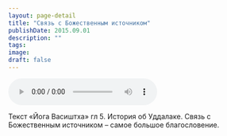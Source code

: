 ```yaml
---
layout: page-detail
title: "Связь с Божественным источником"
publishDate: 2015.09.01
description: ""
tags:
image:
draft: false
---
```


<audio title="2015.09.01 - Связь с Божественным источником.mp3" src="/upload/iblock/6ed/6ed7df0657f207c54d9dae885d565106.mp3" controls=""></audio>

 Текст «Йога Васиштха» гл 5\. История об Уддалаке. Связь с Божественным источником – самое большое благословение. 

  
